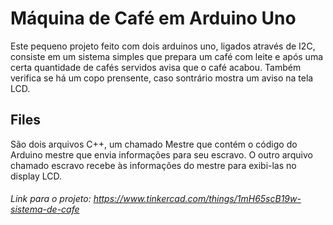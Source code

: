 # Máquina de Café em Arduino Uno

Este pequeno projeto feito com dois arduinos uno, ligados através de I2C, consiste em um sistema simples que prepara um café com leite e após uma certa quantidade de cafés servidos avisa que o café acabou. Também verifica se há um copo prensente, caso sontrário mostra um aviso na tela LCD.


## Files

São dois arquivos C++, um chamado Mestre que contém o código do Arduino mestre que envia informações para seu escravo. O outro arquivo chamado escravo recebe às informações do mestre para exibi-las no display LCD. 

###### Link para o projeto: https://www.tinkercad.com/things/1mH65scB19w-sistema-de-cafe
